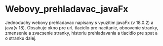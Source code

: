 # Webovy_prehladavac_javaFx
Jednoduchy webovy prehladavac napisany s vyuzitim javaFx (v 18.0.2) a java(v 18).
Obsahuje okno pre url, tlacidlo pre nacitanie, obnovenie stranky, zmensenie a zvacsenie stranky, historiu prehladavania a tlacidlo pre spat a o stranku dalej.

